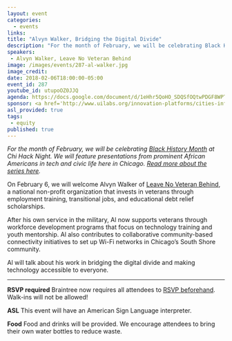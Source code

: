 ```yaml
---
layout: event
categories: 
  - events
links:
title: "Alvyn Walker, Bridging the Digital Divide"
description: "For the month of February, we will be celebrating Black History Month at Chi Hack Night. We will feature presentations from prominent African Americans in tech and civic life here in Chicago. On February 6, we will welcome Alvyn Walker of Leave No Veteran Behind, a national non-profit organization that invests in veterans through employment training, transitional jobs, and educational debt relief scholarships."
speakers:
 - Alvyn Walker, Leave No Veteran Behind
image: /images/events/287-al-walker.jpg
image_credit: 
date: 2018-02-06T18:00:00-05:00
event_id: 287
youtube_id: utupoOZ0JJQ
agenda: https://docs.google.com/document/d/1eHhr5QoHO_SDQSfOQtwPDGF8WPTXRc4z6QX0QPvEuOY/edit#
sponsor: <a href='http://www.uilabs.org/innovation-platforms/cities-infrastructure/'>City Tech</a> and <a href='https://microsoft.com'>Microsoft</a>
asl_provided: true
tags: 
 - equity
published: true
---
```


*For the month of February, we will be celebrating [Black History Month](https://en.wikipedia.org/wiki/Black_History_Month) at Chi Hack Night. We will feature presentations from prominent African Americans in tech and civic life here in Chicago. [Read more about the series here](https://chihacknight.org/blog/2018/02/02/introducing-black-history-month-speaker-series.html).*

On February 6, we will welcome Alvyn Walker of [Leave No Veteran Behind](https://www.leavenoveteranbehind.org/), a national non-profit organization that invests in veterans through employment training, transitional jobs, and educational debt relief scholarships. 

After his own service in the military, Al now supports veterans through workforce development programs that focus on technology training and youth mentorship. Al also contributes to collaborative community-based connectivity initiatives to set up Wi-Fi networks in Chicago’s South Shore community.

Al will talk about his work in bridging the digital divide and making technology accessible to everyone.

---

**RSVP required** Braintree now requires all attendees to [RSVP beforehand](https://www.eventbrite.com/e/chi-hack-night-registration-41703945624). Walk-ins will not be allowed!

**ASL** This event will have an American Sign Language interpreter.

**Food** Food and drinks will be provided. We encourage attendees to bring their own water bottles to reduce waste.